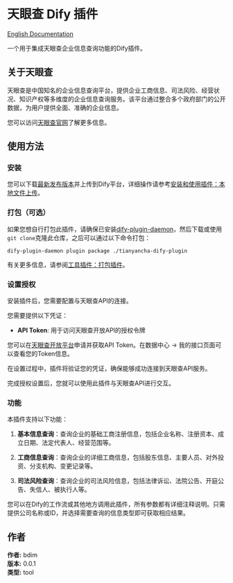 # 天眼查 Dify 插件

[English Documentation](./README.md)

一个用于集成天眼查企业信息查询功能的Dify插件。

## 关于天眼查

天眼查是中国知名的企业信息查询平台，提供企业工商信息、司法风险、经营状况、知识产权等多维度的企业信息查询服务。该平台通过整合多个政府部门的公开数据，为用户提供全面、准确的企业信息。

您可以访问[天眼查官网](https://www.tianyancha.com/)了解更多信息。

## 使用方法

### 安装

您可以下载[最新发布版本](https://github.com/bdim404/tianyancha-dify-plugin/releases/latest)并上传到Dify平台，详细操作请参考[安装和使用插件：本地文件上传](https://docs.dify.ai/zh-CN/plugins/quick-start/install-plugins#local-file-upload)。

### 打包（可选）

如果您想自行打包此插件，请确保已安装[dify-plugin-daemon](https://github.com/langgenius/dify-plugin-daemon/releases)，然后下载或使用`git clone`克隆此仓库，之后可以通过以下命令打包：

```
dify-plugin-daemon plugin package ./tianyancha-dify-plugin
```

有关更多信息，请参阅[工具插件：打包插件](https://docs.dify.ai/zh-CN/plugins/quick-start/develop-plugins/tool-plugin#packing-plugin)。

### 设置授权

安装插件后，您需要配置与天眼查API的连接。

您需要提供以下凭证：

- **API Token**: 用于访问天眼查开放API的授权令牌

您可以在[天眼查开放平台](https://open.tianyancha.com/)申请并获取API Token。在数据中心 -> 我的接口页面可以查看您的Token信息。

在设置过程中，插件将验证您的凭证，确保能够成功连接到天眼查API服务。

完成授权设置后，您就可以使用此插件与天眼查API进行交互。

### 功能

本插件支持以下功能：

1. **基本信息查询**：查询企业的基础工商注册信息，包括企业名称、注册资本、成立日期、法定代表人、经营范围等。

2. **工商信息查询**：查询企业的详细工商信息，包括股东信息、主要人员、对外投资、分支机构、变更记录等。

3. **司法风险查询**：查询企业的司法风险信息，包括法律诉讼、法院公告、开庭公告、失信人、被执行人等。

您可以在Dify的工作流或其他地方调用此插件，所有参数都有详细注释说明。只需提供公司名称或ID，并选择需要查询的信息类型即可获取相应结果。

## 作者

**作者:** bdim  
**版本:** 0.0.1  
**类型:** tool
